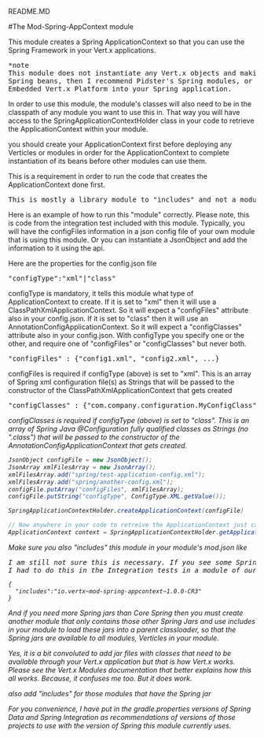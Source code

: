 README.MD

#The Mod-Spring-AppContext module

This module creates a Spring ApplicationContext so that you can use the Spring Framework in your Vert.x applications.

<pre>
*note
This module does not instantiate any Vert.x objects and making them beans. If you want your Vert.x objects to be
Spring beans, then I recommend Pidster's Spring modules, or the architectural route of using
Embedded Vert.x Platform into your Spring application.
</pre>

In order to use this module, the module's classes will also need to be in the classpath of any module you want to use
this in. That way you will have access to the SpringApplicationContextHolder class in your code to retrieve the ApplicationContext
within your module.

you should create your ApplicationContext first before deploying any Verticles or modules in order for the ApplicationContext to complete instantiation
of its beans before other modules can use them.

This is a requirement in order to run the code that creates the ApplicationContext done first.

<pre>
This is mostly a library module to "includes" and not a module or Verticle to deploy.
</pre>

Here is an example of how to run this "module" correctly. Please note, this is code from the integration test
included with this module. Typically, you will have the configFiles information in a json config file of your
own module that is using this module. Or you can instantiate a JsonObject and add the information to it using the api.

Here are the properties for the config.json file
<pre>
"configType":"xml"|"class"
</pre>
configType is mandatory, it tells this module what type of ApplicationContext to create. If it is set to "xml"
then it will use a ClassPathXmlApplicationContext. So it will expect a "configFiles" attribute also in your config.json.
If it is set to "class" then it will use an AnnotationConfigApplicationContext. So it will expect a "configClasses"
attribute also in your config.json. With configType you specify one or the other, and require one of "configFiles" or
"configClasses" but never both.
<pre>
"configFiles" : {"config1.xml", "config2.xml", ...}
</pre>
configFiles is required if configType (above) is set to "xml". This is an array of Spring xml configuration file(s)
as Strings that will be passed to the constructor of the ClassPathXmlApplicationContext that gets created
<pre>
"configClasses" : {"com.company.configuration.MyConfigClass", "com.company.configuration.OtherConfigClass"}
</pre>
<i>configClasses is required if configType (above) is set to "class". This is an array of Spring Java @Configuration
fully qualified classes as Strings (no ".class") that will be passed to the constructor of the
AnnotationConfigApplicationContext that gets created.

```Java
JsonObject configFile = new JsonObject();
JsonArray xmlFilesArray = new JsonArray();
xmlFilesArray.add("spring/test-application-config.xml");
xmlFilesArray.add("spring/another-config.xml");
configFile.putArray("configFiles", xmlFilesArray);
configFile.putString("configType", ConfigType.XML.getValue());

SpringApplicationContextHolder.createApplicationContext(configFile)

// Now anywhere in your code to retreive the ApplicationContext just call
ApplicationContext context = SpringApplicationContextHolder.getApplicationContext();

```

Make sure you also "includes" this module in your module's mod.json like
<pre>
I am still not sure this is necessary. If you see some Spring exceptions about the xml namespace. Try removing the includes.
I had to do this in the Integration tests in a module of ours in another application.
</pre>
```
{
  "includes":"io.vertx~mod-spring-appcontext~1.0.0-CR3"
}
```
And if you need more Spring jars than Core Spring then you must create another module that
only contains those other Spring Jars and use includes in your module to load these jars into a parent
classloader, so that the Spring jars are available to all modules, Verticles in your module.

Yes, it is a bit convoluted to add jar files with classes that need to be available through your Vert.x application
but that is how Vert.x works. Please see the Vert.x Modules documentation that better explains how this all works.
Because, it confuses me too. But it does work.

also add "includes" for those modules that have the Spring jar

For you convenience, I have put in the gradle.properties versions of Spring Data and Spring Integration as
recommendations of versions of those projects to use with the version of Spring this module currently uses.